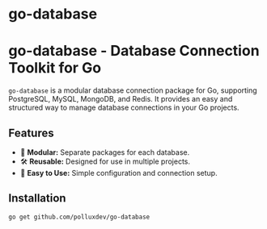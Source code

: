 # go-database

# go-database - Database Connection Toolkit for Go

`go-database` is a modular database connection package for Go, supporting PostgreSQL, MySQL, MongoDB, and Redis. It provides an easy and structured way to manage database connections in your Go projects.

## Features
- 🔌 **Modular:** Separate packages for each database.
- 🛠️ **Reusable:** Designed for use in multiple projects.
- 📖 **Easy to Use:** Simple configuration and connection setup.

## Installation
```sh
go get github.com/polluxdev/go-database
